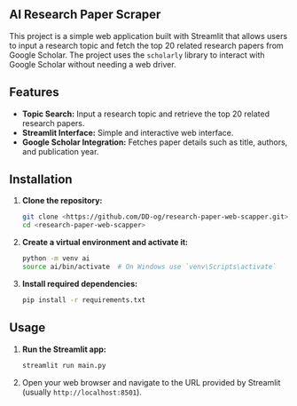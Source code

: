 ## AI Research Paper Scraper

This project is a simple web application built with Streamlit that allows users to input a research topic and fetch the top 20 related research papers from Google Scholar. The project uses the `scholarly` library to interact with Google Scholar without needing a web driver.

## Features

- **Topic Search:** Input a research topic and retrieve the top 20 related research papers.
- **Streamlit Interface:** Simple and interactive web interface.
- **Google Scholar Integration:** Fetches paper details such as title, authors, and publication year.



## Installation

1. **Clone the repository:**

   ```bash
   git clone <https://github.com/DD-og/research-paper-web-scapper.git>
   cd <research-paper-web-scapper>
   ```

2. **Create a virtual environment and activate it:**

   ```bash
   python -m venv ai
   source ai/bin/activate  # On Windows use `venv\Scripts\activate`
   ```

3. **Install required dependencies:**

   ```bash
   pip install -r requirements.txt
   ```


## Usage

1. **Run the Streamlit app:**

   ```bash
   streamlit run main.py
   ```

2. Open your web browser and navigate to the URL provided by Streamlit (usually `http://localhost:8501`).
